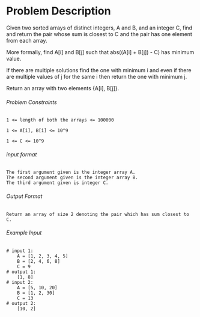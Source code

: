 # Problem Description

Given two sorted arrays of distinct integers, A and B, and an integer C, find and return the pair whose sum is closest to C and the pair has one element from each array.

More formally, find A[i] and B[j] such that abs((A[i] + B[j]) - C) has minimum value.

If there are multiple solutions find the one with minimum i and even if there are multiple values of j for the same i then return the one with minimum j.

Return an array with two elements {A[i], B[j]}.

###### Problem Constraints

```
1 <= length of both the arrays <= 100000

1 <= A[i], B[i] <= 10^9

1 <= C <= 10^9
```

###### input format

``` 
The first argument given is the integer array A.
The second argument given is the integer array B.
The third argument given is integer C.
```

###### Output Format

```
Return an array of size 2 denoting the pair which has sum closest to C.
```

###### Example Input

```
# input 1: 
    A = [1, 2, 3, 4, 5]
    B = [2, 4, 6, 8]
    C = 9
# output 1: 
    [1, 8]
# input 2: 
    A = [5, 10, 20]
    B = [1, 2, 30]
    C = 13
# output 2: 
    [10, 2]
```
